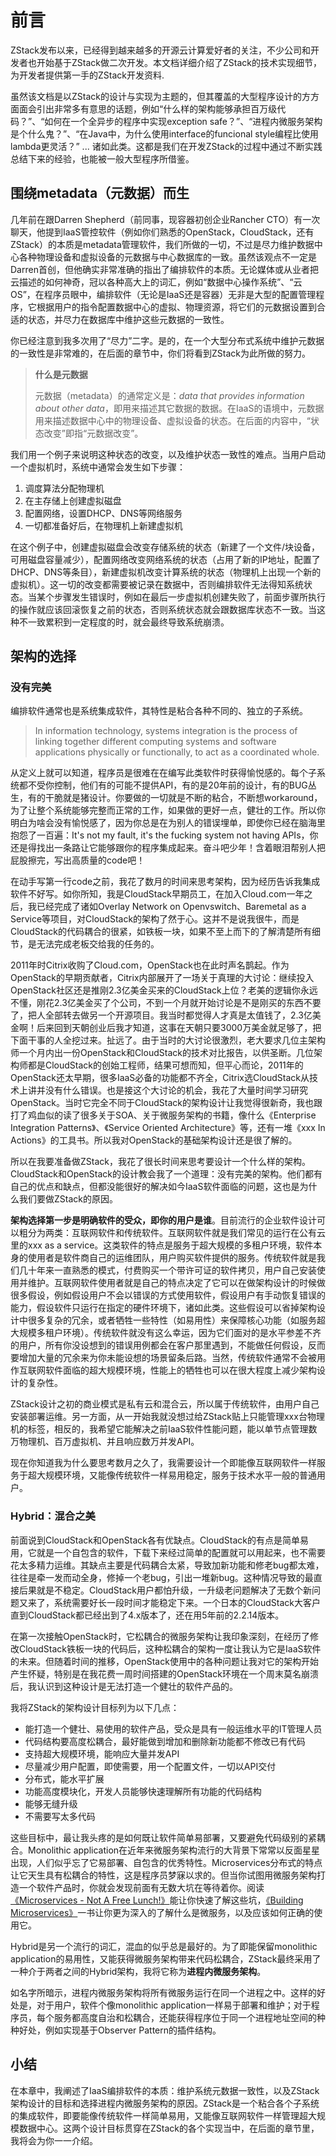 # 前言

ZStack发布以来，已经得到越来越多的开源云计算爱好者的关注，不少公司和开发者也开始基于ZStack做二次开发。本文档详细介绍了ZStack的技术实现细节，为开发者提供第一手的ZStack开发资料. 

虽然该文档是以ZStack的设计与实现为主题的，但其覆盖的大型程序设计的方方面面会引出非常多有意思的话题，例如“什么样的架构能够承担百万级代码？”、“如何在一个全异步的程序中实现exception safe？”、“进程内微服务架构是个什么鬼？”、“在Java中，为什么使用interface的funcional style编程比使用lambda更灵活？” ... 诸如此类。这都是我们在开发ZStack的过程中通过不断实践总结下来的经验，也能被一般大型程序所借鉴。

## 围绕metadata（元数据）而生

几年前在跟Darren Shepherd（前同事，现容器初创企业Rancher CTO）有一次聊天，他提到IaaS管控软件（例如你们熟悉的OpenStack，CloudStack，还有ZStack）的本质是metadata管理软件，我们所做的一切，不过是尽力维护数据中心各种物理设备和虚拟设备的元数据与中心数据库的一致。虽然该观点不一定是Darren首创，但他确实非常准确的指出了编排软件的本质。无论媒体或从业者把云描述的如何神奇，冠以各种高大上的词汇，例如“数据中心操作系统”、“云OS”，在程序员眼中，编排软件（无论是IaaS还是容器）无非是大型的配置管理程序，它根据用户的指令配置数据中心的虚拟、物理资源，将它们的元数据设置到合适的状态，并尽力在数据库中维护这些元数据的一致性。

你已经注意到我多次用了“尽力”二字。是的，在一个大型分布式系统中维护元数据的一致性是非常难的，在后面的章节中，你们将看到ZStack为此所做的努力。

>**什么是元数据**
>
>元数据（metadata）的通常定义是：*data that provides information about other data*，即用来描述其它数据的数据。在IaaS的语境中，元数据用来描述数据中心中的物理设备、虚拟设备的状态。在后面的内容中，“状态改变”即指“元数据改变”。

我们用一个例子来说明这种状态的改变，以及维护状态一致性的难点。当用户启动一个虚拟机时，系统中通常会发生如下步骤：

1. 调度算法分配物理机 
2. 在主存储上创建虚拟磁盘
3. 配置网络，设置DHCP、DNS等网络服务
4. 一切都准备好后，在物理机上新建虚拟机

在这个例子中，创建虚拟磁盘会改变存储系统的状态（新建了一个文件/块设备，可用磁盘容量减少），配置网络改变网络系统的状态（占用了新的IP地址，配置了DHCP、DNS等条目），新建虚拟机改变计算系统的状态（物理机上出现一个新的虚拟机）。这一切的改变都需要被记录在数据中，否则编排软件无法得知系统状态。当某个步骤发生错误时，例如在最后一步虚拟机创建失败了，前面步骤所执行的操作就应该回滚恢复之前的状态，否则系统状态就会跟数据库状态不一致。当这种不一致累积到一定程度的时，就会最终导致系统崩溃。

## 架构的选择
### 没有完美

编排软件通常也是系统集成软件，其特性是粘合各种不同的、独立的子系统。

>In information technology, systems integration is the process of linking together different computing systems and software applications physically or functionally, to act as a coordinated whole.

从定义上就可以知道，程序员是很难在在编写此类软件时获得愉悦感的。每个子系统都不受你控制，他们有的可能不提供API，有的是20年前的设计，有的BUG丛生，有的干脆就是猪设计。你要做的一切就是不断的粘合，不断想workaround，为了让整个系统能够完整而正常的工作，如果做的更好一点，健壮的工作。所以你明白为啥会没有愉悦感了，因为你总是在为别人的错误埋单，即使你已经在脑海里抱怨了一百遍：It's not my fault, it's the fucking system not having APIs，你还是得找出一条路让它能够跟你的程序集成起来。奋斗吧少年！含着眼泪帮别人把屁股擦完，写出高质量的code吧！

在动手写第一行code之前，我花了数月的时间来思考架构，因为经历告诉我集成软件不好写。如你所知，我是CloudStack早期员工，在加入Cloud.com一年之后，我已经完成了诸如Overlay Network on Openvswitch、Baremetal as a Service等项目，对CloudStack的架构了然于心。这并不是说我很牛，而是CloudStack的代码耦合的很紧，如铁板一块，如果不至上而下的了解清楚所有细节，是无法完成老板交给我的任务的。

2011年时Citrix收购了Cloud.com，OpenStack也在此时声名鹊起。作为OpenStack的早期贡献者，Citrix内部展开了一场关于真理的大讨论：继续投入OpenStack社区还是推刚2.3亿美金买来的CloudStack上位？老美的逻辑你永远不懂，刚花2.3亿美金买了个公司，不到一个月就开始讨论是不是刚买的东西不要了，把人全部转去做另一个开源项目。我当时都觉得人才真是太值钱了，2.3亿美金啊！后来回到天朝创业后我才知道，这事在天朝只要3000万美金就足够了，把下面干事的人全挖过来。扯远了。由于当时的大讨论很激烈，老大要求几位主架构师一个月内出一份OpenStack和CloudStack的技术对比报告，以供圣断。几位架构师都是CloudStack的创始工程师，结果可想而知，但平心而论，2011年的OpenStack还太早期，很多IaaS必备的功能都不齐全，Citrix选CloudStack从技术上讲并没有什么错误。也是接这个大讨论的机会，我花了大量时间学习研究OpenStack。当时它完全不同于CloudStack的架构设计让我觉得很新奇，我也跟打了鸡血似的读了很多关于SOA、关于微服务架构的书籍，像什么《Enterprise Integration Patterns》、《Service Oriented Architecture》等，还有一堆《xxx In Actions》的工具书。所以我对OpenStack的基础架构设计还是很了解的。

所以在我要准备做ZStack，我花了很长时间来思考要设计一个什么样的架构。CloudStack和OpenStack的设计教会我了一个道理：没有完美的架构。他们都有自己的优点和缺点，但都没能很好的解决如今IaaS软件面临的问题，这也是为什么我们要做ZStack的原因。

**架构选择第一步是明确软件的受众，即你的用户是谁**。目前流行的企业软件设计可以粗分为两类：互联网软件和传统软件。互联网软件就是我们常见的运行在公有云里的xxx as a service。这类软件的特点是服务于超大规模的多租户环境，软件本身的使用者是软件商自己的运维团队，用户购买软件提供的服务。传统软件就是我们几十年来一直熟悉的模式，付费购买一个带许可证的软件拷贝，用户自己安装使用并维护。互联网软件使用者就是自己的特点决定了它可以在做架构设计的时候做很多假设，例如假设用户不会以错误的方式使用软件，假设用户有手动恢复错误的能力，假设软件只运行在指定的硬件环境下，诸如此类。这些假设可以省掉架构设计中很多复杂的冗余，或者牺牲一些特性（如易用性）来保障核心功能（如服务超大规模多租户环境）。传统软件就没有这么幸运，因为它们面对的是水平参差不齐的用户，所有你没设想到的错误用例都会在客户那里遇到，不能做任何假设，反而要增加大量的冗余来为你未能设想的场景留条后路。当然，传统软件通常不会被用作互联网软件面临的超大规模环境，性能上的牺牲也可以在很大程度上减少架构设计的复杂性。

ZStack设计之初的商业模式是私有云和混合云，所以属于传统软件，由用户自己安装部署运维。另一方面，从一开始我就没想过给ZStack贴上只能管理xxx台物理机的标签，相反的，我希望它能解决之前IaaS软件性能问题，能以单节点管理数万物理机、百万虚拟机、并且响应数万并发API。

现在你知道我为什么要思考数月之久了，我需要设计一个即能像互联网软件一样服务于超大规模环境，又能像传统软件一样易用稳定，服务于技术水平一般的普通用户。

### Hybrid：混合之美

前面说到CloudStack和OpenStack各有优缺点。CloudStack的有点是简单易用，它就是一个自包含的软件，下载下来经过简单的配置就可以用起来，也不需要花太多精力运维。其缺点主要是代码耦合太紧，导致加新功能和修老bug都太难，往往是牵一发而动全身，修掉一个老bug，引出一堆新bug。这种情况导致的最直接后果就是不稳定。CloudStack用户都怕升级，一升级老问题解决了无数个新问题又来了，系统需要好长一段时间才能稳定下来。一个日本的CloudStack大客户直到CloudStack都已经出到了4.x版本了，还在用5年前的2.2.14版本。

在第一次接触OpenStack时，它松耦合的微服务架构让我印象深刻，在经历了修改CloudStack铁板一块的代码后，这种松耦合的架构一度让我认为它是IaaS软件的未来。但随着时间的推移，OpenStack使用中的各种问题让我对它的架构开始产生怀疑，特别是在我花费一周时间搭建的OpenStack环境在一个周末莫名崩溃后，我认识到这种设计是无法打造一个健壮的软件产品的。

我将ZStack的架构设计目标列为以下几点：

* 能打造一个健壮、易使用的软件产品，受众是具有一般运维水平的IT管理人员
* 代码结构要高度松耦合，最好能做到增加和删除新功能都不修改已有代码
* 支持超大规模环境，能响应大量并发API
* 尽量减少用户配置，即使需要，用一个配置文件，一切以API交付
* 分布式，能水平扩展
* 功能高度模块化，开发人员能够快速理解所有功能的代码结构
* 能够无缝升级
* 不需要写太多代码

这些目标中，最让我头疼的是如何既让软件简单易部署，又要避免代码级别的紧耦合。Monolithic application在近年来微服务架构流行的大背景下常常以反面星星出现，人们似乎忘了它易部署、自包含的优秀特性。Microservices分布式的特点让它天生具有松耦合的特性，这是程序员梦寐以求的。但当你试图用微服务架构打造一个软件产品时，你就会发现前面有无数大坑在等待着你。阅读[《Microservices - Not A Free Lunch!》](http://highscalability.com/blog/2014/4/8/microservices-not-a-free-lunch.html)能让你快速了解这些坑，[《Building Microservices》](http://www.amazon.com/Building-Microservices-Sam-Newman/dp/1491950358/ref=sr_1_1?ie=UTF8&qid=1465145529&sr=8-1&keywords=building+microservices)一书让你更为深入的了解什么是微服务，以及应该如何正确的使用它。

Hybrid是另一个流行的词汇，混血的似乎总是最好的。为了即能保留monolithic application的易用性，又能获得微服务架构带来代码松耦合，ZStack最终采用了一种介于两者之间的Hybrid架构，我将它称为**进程内微服务架构**。

如名字所暗示，进程内微服务架构将所有微服务运行在同一个进程之中。这样的好处是，对于用户，软件个像monolithic application一样易于部署和维护；对于程序员，每个服务都高度自治和松耦合，还能获得程序位于同一个进程地址空间的种种好处，例如实现基于Observer Pattern的插件结构。

## 小结
在本章中，我阐述了IaaS编排软件的本质：维护系统元数据一致性，以及ZStack架构设计的目标和选择进程内微服务架构的原因。ZStack是一个粘合各个子系统的集成软件，即要能像传统软件一样简单易用，又能像互联网软件一样管理超大规模数据中心。这两个设计目标贯穿在ZStack的各个实现当中，在后面的章节里，我将会为你一一介绍。








